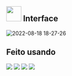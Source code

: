 ## <img src='https://user-images.githubusercontent.com/78568759/185500398-d85f00a2-8503-4dec-84bf-a9b057f5c863.png' width='40px'> Interface 
![2022-08-18 18-27-26](https://user-images.githubusercontent.com/78568759/185499327-69e14779-62de-4e40-a8a0-d77e98dbba21.gif)
## Feito usando
<div>
<img src="https://user-images.githubusercontent.com/78568759/185503696-c3846724-bc4f-469a-bcf8-50311a1e5883.png"  >
<img src="https://user-images.githubusercontent.com/78568759/185503712-390391da-5a1f-4ca0-a402-1d00c2eed448.png"  >
<img src="https://user-images.githubusercontent.com/78568759/185503721-2a7a52ce-2f00-4e02-9eda-5ea03f1626a8.png"  >
<img src="https://user-images.githubusercontent.com/78568759/185503731-877f220d-91b2-4403-94d8-9257e9558633.png">
</div>

